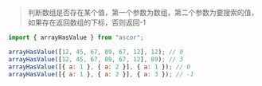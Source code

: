 > 判断数组是否存在某个值，第一个参数为数组，第二个参数为要搜索的值，如果存在返回数组的下标，否则返回-1

```javascript
import { arrayHasValue } from "ascor";

arrayHasValue([12, 45, 67, 89, 67, 12], 12); // 0
arrayHasValue([12, 45, 67, 89, 67, 12], 89); // 3
arrayHasValue([{ a: 1 }, { a: 2 }], { a: 1 }); // 0
arrayHasValue([{ a: 1 }, { a: 2 }], { a: 3 }); // -1
```